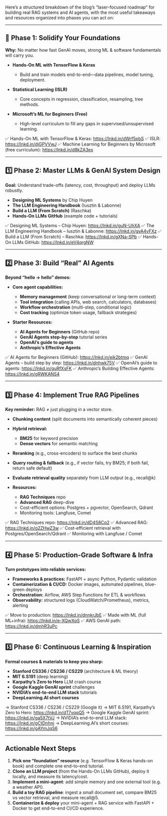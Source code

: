 Here’s a structured breakdown of the blog’s “laser-focused roadmap” for building real RAG systems and AI agents, with the most useful takeaways and resources organized into phases you can act on:

---

## 🚀 Phase 1: Solidify Your Foundations

**Why:** No matter how fast GenAI moves, strong ML & software fundamentals will carry you.

* **Hands-On ML with TensorFlow & Keras**

  * Build and train models end-to-end—data pipelines, model tuning, deployment.
* **Statistical Learning (ISLR)**

  * Core concepts in regression, classification, resampling, tree methods.
* **Microsoft’s ML for Beginners (Free)**

  * High-level curriculum to fill any gaps in supervised/unsupervised learning.

✅ Hands-On ML with TensorFlow & Keras: https://lnkd.in/dWrf5pbS
✅ ISLR: https://lnkd.in/djGPVVwJ
✅ Machine Learning for Beginners by Microsoft (free curriculum):
https://lnkd.in/d8kZA3es

---

## 1️⃣ Phase 2: Master LLMs & GenAI System Design

**Goal:** Understand trade-offs (latency, cost, throughput) and deploy LLMs robustly.

* **Designing ML Systems** by Chip Huyen
* **The LLM Engineering Handbook** (Iusztin & Labonne)
* **Build a LLM (From Scratch)** (Raschka)
* **Hands-On LLMs GitHub** (example code + tutorials)

✅ Designing ML Systems – Chip Huyen: https://lnkd.in/guN-UhXA
✅ The LLM Engineering Handbook – Iusztin & Labonne: https://lnkd.in/gyA4vFXz
✅ Build a LLM (From Scratch) – Raschka: https://lnkd.in/gXNa-SPb
✅ Hands-On LLMs GitHub: https://lnkd.in/eV4qrgNW

---

## 2️⃣ Phase 3: Build “Real” AI Agents

**Beyond “hello → hello” demos:**

* **Core agent capabilities:**

  * **Memory management** (keep conversational or long-term context)
  * **Tool integration** (calling APIs, web search, calculators, databases)
  * **Workflow orchestration** (multi-step, conditional logic)
  * **Cost tracking** (optimize token usage, fallback strategies)
* **Starter Resources:**

  * **AI Agents for Beginners** (GitHub repo)
  * **GenAI Agents step-by-step** tutorial series
  * **OpenAI’s guide to agents**
  * **Anthropic’s Effective Agents**

✅ AI Agents for Beginners (GitHub): https://lnkd.in/eik2btmq
✅ GenAI Agents – build step by step: https://lnkd.in/dnhwk75V
✅ OpenAI’s guide to agents: https://lnkd.in/guRfXsFK
✅ Anthropic’s Building Effective Agents: https://lnkd.in/gRWKANS4

---

## 3️⃣ Phase 4: Implement True RAG Pipelines

**Key reminder:** RAG ≠ just plugging in a vector store.

* **Chunking content** (split documents into semantically coherent pieces)
* **Hybrid retrieval:**

  * **BM25** for keyword precision
  * **Dense vectors** for semantic matching
* **Reranking** (e.g., cross-encoders) to surface the best chunks
* **Query routing & fallback** (e.g., if vector fails, try BM25; if both fail, return safe default)
* **Evaluate retrieval quality** separately from LLM output (e.g., recall\@k)
* **Resources:**

  * **RAG Techniques** repo
  * **Advanced RAG** deep-dive
  * Cost-efficient options: Postgres + pgvector, OpenSearch, Qdrant
  * Monitoring tools: Langfuse, Comet

✅ RAG Techniques repo: https://lnkd.in/dD4S8Cq2
✅ Advanced RAG: https://lnkd.in/g2ZHwZ3w
✅ Cost-efficient retrieval with Postgres/OpenSearch/Qdrant
✅ Monitoring with Langfuse / Comet

---

## 4️⃣ Phase 5: Production-Grade Software & Infra

**Turn prototypes into reliable services:**

* **Frameworks & practices:** FastAPI + async Python, Pydantic validation
* **Containerization & CI/CD:** Docker images, automated pipelines, blue-green deploys
* **Orchestration:** Airflow, AWS Step Functions for ETL & workflows
* **Observability:** structured logs (CloudWatch/Prometheus), metrics, alerting

✅ Move to production: https://lnkd.in/dnnkrJbE
✅ Made with ML (full ML+infra): https://lnkd.in/e-XQwXqS
✅ AWS GenAI path: https://lnkd.in/dmhR3uPc

---

## 5️⃣ Phase 6: Continuous Learning & Inspiration

**Formal courses & materials to keep you sharp:**

* **Stanford CS336 / CS236 / CS229** (architecture & ML theory)
* **MIT 6.S191** (deep learning)
* **Karpathy’s Zero to Hero** LLM crash course
* **Google Kaggle GenAI sprint** challenges
* **NVIDIA’s end-to-end LLM stack** tutorials
* **DeepLearning.AI short courses**

→ Stanford CS336 / CS236 / CS229 (Google it)
→ MIT 6.S191, Karpathy’s Zero to Hero: https://lnkd.in/dT7vqqQ5
→ Google Kaggle GenAI sprint: https://lnkd.in/ga5X7tVJ
→ NVIDIA’s end-to-end LLM stack: https://lnkd.in/gCtDnhni
→ DeepLearning.AI’s short courses: https://lnkd.in/gAYmJqS6

---

## Actionable Next Steps

1. **Pick one “foundation” resource** (e.g. TensorFlow & Keras hands-on book) and complete one end-to-end tutorial.
2. **Clone an LLM project** (from the Hands-On LLMs GitHub), deploy it locally, and measure its latency/cost.
3. **Implement a mini-agent**: add simple memory and one external tool (e.g. a weather API).
4. **Build a toy RAG pipeline**: ingest a small document set, compare BM25 vs vector retrieval, and measure recall\@5.
5. **Containerize & deploy** your mini-agent + RAG service with FastAPI + Docker to get end-to-end CI/CD experience.
